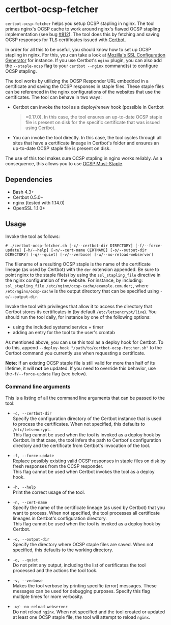 # certbot-ocsp-fetcher
`certbot-ocsp-fetcher` helps you setup OCSP stapling in nginx. The tool primes
nginx's OCSP cache to work around nginx's flawed OCSP stapling implementation
(see bug [#812]). The tool does this by fetching and saving OCSP responses for
TLS certificates issued with [Certbot].

In order for all this to be useful, you should know how to set up OCSP stapling
in nginx. For this, you can take a look at [Mozilla's SSL Configuration
Generator] for instance. If you use Certbot's `nginx` plugin, you can also add
the `--staple-ocsp` flag to your `certbot --nginx` command(s) to configure OCSP
stapling.

The tool works by utilizing the OCSP Responder URL embedded in a certificate
and saving the OCSP responses in staple files. These staple files can be
referenced in the nginx configurations of the websites that use the
certificates. The tool can behave in two ways:

- Certbot can invoke the tool as a deploy/renew hook (possible in Certbot
  >=0.17.0). In this case, the tool ensures an up-to-date OCSP staple file
  is present on disk for the specific certificate that was issued using
  Certbot.

- You can invoke the tool directly. In this case, the tool cycles through all
  sites that have a certificate lineage in Certbot's folder and ensures an
  up-to-date OCSP staple file is present on disk.

The use of this tool makes sure OCSP stapling in nginx works reliably. As a
consequence, this allows you to use [OCSP Must-Staple].

## Dependencies
- Bash 4.3+
- Certbot 0.5.0+
- nginx (tested with 1.14.0)
- OpenSSL 1.1.0+

## Usage
Invoke the tool as follows:

`# ./certbot-ocsp-fetcher.sh [-c/--certbot-dir DIRECTORY] [-f/--force-update]
[-h/--help] [-n/--cert-name CERTNAME] [-o/--output-dir DIRECTORY] [-q/--quiet]
[-v/--verbose] [-w/--no-reload-webserver]`

The filename of a resulting OCSP staple is the name of the certificate lineage
(as used by Certbot) with the `der` extension appended. Be sure to point nginx
to the staple file(s) by using the `ssl_stapling_file` directive in the nginx
configuration of the website. For instance, by including: `ssl_stapling_file
/etc/nginx/ocsp-cache/example.com.der;`, where `/etc/nginx/ocsp-cache` is the
output directory that can be specified using `-o/--output-dir`.

Invoke the tool with privileges that allow it to access the directory that
Certbot stores its certificates in (by default `/etc/letsencrypt/live`). You
should run the tool daily, for instance by one of the following options:

- using the included systemd service + timer
- adding an entry for the tool to the user's crontab

As mentioned above, you can use this tool as a deploy hook for Certbot. To do
this, append `--deploy-hook "/path/to/certbot-ocsp-fetcher.sh"` to the Certbot
command you currently use when requesting a certificate.

**Note:** If an existing OCSP staple file is still valid for more than half of
its lifetime, it will **not** be updated. If you need to override this
behavior, use the`-f/--force-update` flag (see below).

### Command line arguments
This is a listing of all the command line arguments that can be passed to the
tool:

- `-c, --certbot-dir`\
  Specify the configuration directory of the Certbot instance that is used to
  process the certificates. When not specified, this defaults to
  `/etc/letsencrypt`.\
  This flag cannot be used when the tool is invoked as a deploy hook by
  Certbot. In that case, the tool infers the path to Certbot's configuration
  directory and the certificate from Certbot's invocation of the tool.

- `-f, --force-update`\
  Replace possibly existing valid OCSP responses in staple files on disk by
  fresh responses from the OCSP responder.\
  This flag cannot be used when Certbot invokes the tool as a deploy hook.

- `-h, --help`\
  Print the correct usage of the tool.

- `-n, --cert-name`\
  Specify the name of the certificate lineage (as used by Certbot) that you
  want to process. When not specified, the tool processes all certificate
  lineages in Certbot's configuration directory.\
  This flag cannot be used when the tool is invoked as a deploy hook by
  Certbot.

- `-o, --output-dir`\
  Specify the directory where OCSP staple files are saved. When not specified,
  this defaults to the working directory.

- `-q, --quiet`\
  Do not print any output, including the list of certificates the tool
  processed and the actions the tool took.

- `-v, --verbose`\
  Makes the tool verbose by printing specific (error) messages. These messages
  can be used for debugging purposes. Specify this flag multiple times for more
  verbosity.

- `-w/--no-reload-webserver`\
  Do not reload `nginx`. When not specified and the tool created or updated at
  least one OCSP staple file, the tool will attempt to reload `nginx`.

 [Certbot]: https://github.com/certbot/certbot
 [#812]: https://trac.nginx.org/nginx/ticket/812
 [Mozilla's SSL Configuration Generator]: https://mozilla.github.io/server-side-tls/ssl-config-generator/
 [OCSP Must-Staple]: https://scotthelme.co.uk/ocsp-must-staple/
